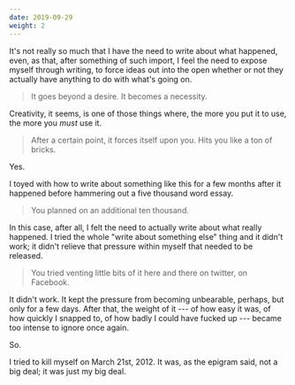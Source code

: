```yaml
---
date: 2019-09-29
weight: 2
---
```


It's not really so much that I have the need to write about what happened, even, as that, after something of such import, I feel the need to expose myself through writing, to force ideas out into the open whether or not they actually have anything to do with what's going on.

> It goes beyond a desire. It becomes a necessity.

Creativity, it seems, is one of those things where, the more you put it to use, the more you *must* use it.

> After a certain point, it forces itself upon you. Hits you like a ton of bricks.

Yes.

I toyed with how to write about something like this for a few months after it happened before hammering out a five thousand word essay.

> You planned on an additional ten thousand.

In this case, after all, I felt the need to actually write about what really happened. I tried the whole "write about something else" thing and it didn't work; it didn't relieve that pressure within myself that needed to be released.

> You tried venting little bits of it here and there on twitter, on Facebook.

It didn't work. It kept the pressure from becoming unbearable, perhaps, but only for a few days. After that, the weight of it --- of how easy it was, of how quickly I snapped to, of how badly I could have fucked up --- became too intense to ignore once again.

So.

I tried to kill myself on March 21st, 2012. It was, as the epigram said, not a big deal; it was just my big deal.
